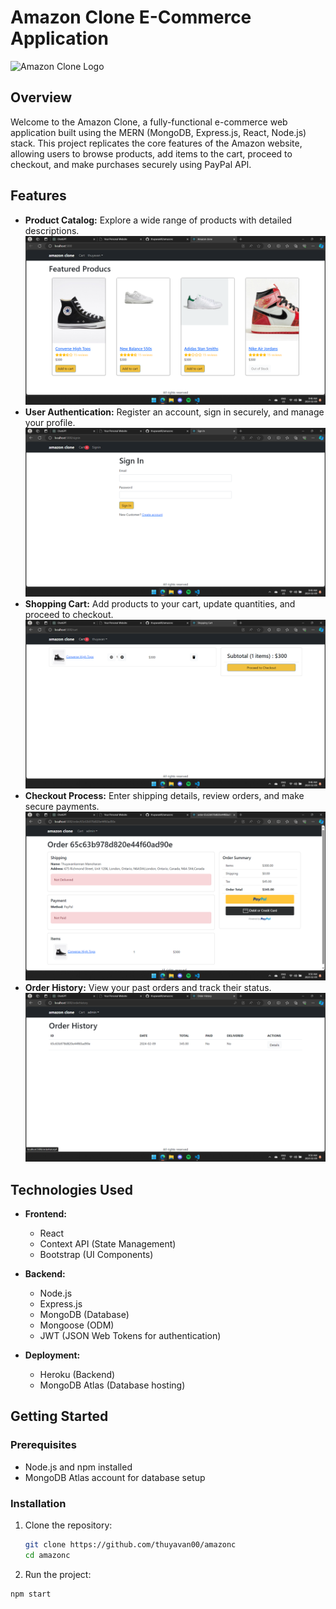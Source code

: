 # Amazon Clone E-Commerce Application

![Amazon Clone Logo](./images/amazon-clone-logo.png)

## Overview

Welcome to the Amazon Clone, a fully-functional e-commerce web application built using the MERN (MongoDB, Express.js, React, Node.js) stack. This project replicates the core features of the Amazon website, allowing users to browse products, add items to the cart, proceed to checkout, and make purchases securely using PayPal API.

## Features

- **Product Catalog:** Explore a wide range of products with detailed descriptions.
  ![Product page ](./gitimg/1.png)
- **User Authentication:** Register an account, sign in securely, and manage your profile.
  ![Auth page ](./gitimg/6.png)
- **Shopping Cart:** Add products to your cart, update quantities, and proceed to checkout.
  ![Cart page ](./gitimg/2.png)
- **Checkout Process:** Enter shipping details, review orders, and make secure payments.
  ![Checkout page ](./gitimg/7.png)
- **Order History:** View your past orders and track their status.
  ![History page ](./gitimg/9.png)

## Technologies Used

- **Frontend:**

  - React
  - Context API (State Management)
  - Bootstrap (UI Components)

- **Backend:**

  - Node.js
  - Express.js
  - MongoDB (Database)
  - Mongoose (ODM)
  - JWT (JSON Web Tokens for authentication)

- **Deployment:**
  - Heroku (Backend)
  - MongoDB Atlas (Database hosting)

## Getting Started

### Prerequisites

- Node.js and npm installed
- MongoDB Atlas account for database setup

### Installation

1. Clone the repository:

   ```bash
   git clone https://github.com/thuyavan00/amazonc
   cd amazonc
   ```

2. Run the project:

```bash
npm start
```
